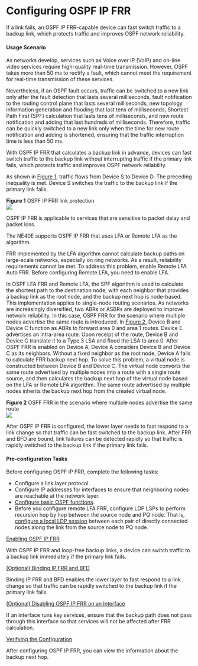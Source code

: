 Configuring OSPF IP FRR
=======================

If a link fails, an OSPF IP FRR-capable device can fast switch traffic to a backup link, which protects traffic and improves OSPF network reliability.

#### Usage Scenario

As networks develop, services such as Voice over IP (VoIP) and on-line video services require high-quality real-time transmission. However, OSPF takes more than 50 ms to rectify a fault, which cannot meet the requirement for real-time transmission of these services.

Nevertheless, if an OSPF fault occurs, traffic can be switched to a new link only after the fault detection that lasts several milliseconds, fault notification to the routing control plane that lasts several milliseconds, new topology information generation and flooding that last tens of milliseconds, Shortest Path First (SPF) calculation that lasts tens of milliseconds, and new route notification and adding that last hundreds of milliseconds. Therefore, traffic can be quickly switched to a new link only when the time for new route notification and adding is shortened, ensuring that the traffic interruption time is less than 50 ms.

With OSPF IP FRR that calculates a backup link in advance, devices can fast switch traffic to the backup link without interrupting traffic if the primary link fails, which protects traffic and improves OSPF network reliability.

As shown in [Figure 1](#EN-US_TASK_0172365611__fig_dc_vrp_ospf_cfg_200902), traffic flows from Device S to Device D. The preceding inequality is met. Device S switches the traffic to the backup link if the primary link fails.

**Figure 1** OSPF IP FRR link protection  
![](images/fig_dc_vrp_ospf_cfg_200902.png)  

OSPF IP FRR is applicable to services that are sensitive to packet delay and packet loss.

The NE40E supports OSPF IP FRR that uses LFA or Remote LFA as the algorithm.

FRR implemented by the LFA algorithm cannot calculate backup paths on large-scale networks, especially on ring networks. As a result, reliability requirements cannot be met. To address this problem, enable Remote LFA Auto FRR. Before configuring Remote LFA, you need to enable LFA.

In OSPF LFA FRR and Remote LFA, the SPF algorithm is used to calculate the shortest path to the destination node, with each neighbor that provides a backup link as the root node, and the backup next hop is node-based. This implementation applies to single-node routing scenarios. As networks are increasingly diversified, two ABRs or ASBRs are deployed to improve network reliability. In this case, OSPF FRR for the scenario where multiple nodes advertise the same route is introduced. In [Figure 2](#EN-US_TASK_0172365611__fig_dc_vrp_ospf_cfg_200904), Device B and Device C function as ABRs to forward area 0 and area 1 routes. Device E advertises an intra-area route. Upon receipt of the route, Device B and Device C translate it to a Type 3 LSA and flood the LSA to area 0. After OSPF FRR is enabled on Device A, Device A considers Device B and Device C as its neighbors. Without a fixed neighbor as the root node, Device A fails to calculate FRR backup next hop. To solve this problem, a virtual node is constructed between Device B and Device C. The virtual node converts the same route advertised by multiple nodes into a route with a single route source, and then calculates the backup next hop of the virtual node based on the LFA or Remote LFA algorithm. The same route advertised by multiple nodes inherits the backup next hop from the created virtual node.

**Figure 2** OSPF FRR in the scenario where multiple nodes advertise the same route  
![](images/fig_dc_vrp_ospf_cfg_200904.png)

After OSPF IP FRR is configured, the lower layer needs to fast respond to a link change so that traffic can be fast switched to the backup link. After FRR and BFD are bound, link failures can be detected rapidly so that traffic is rapidly switched to the backup link if the primary link fails.


#### Pre-configuration Tasks

Before configuring OSPF IP FRR, complete the following tasks:

* Configure a link layer protocol.
* Configure IP addresses for interfaces to ensure that neighboring nodes are reachable at the network layer.
* [Configure basic OSPF functions](dc_vrp_ospf_cfg_0003.html).
* Before you configure remote LFA FRR, configure LDP LSPs to perform recursion hop by hop between the source node and PQ node. That is, [configure a local LDP session](dc_vrp_ldp-p2p_cfg_0003.html) between each pair of directly connected nodes along the link from the source node to PQ node.


[Enabling OSPF IP FRR](../../../../software/nev8r10_vrpv8r16/user/vrp/dc_vrp_ospf_cfg_2010.html)

With OSPF IP FRR and loop-free backup links, a device can switch traffic to a backup link immediately if the primary link fails.

[(Optional) Binding IP FRR and BFD](../../../../software/nev8r10_vrpv8r16/user/vrp/dc_vrp_ospf_cfg_2011.html)

Binding IP FRR and BFD enables the lower layer to fast respond to a link change so that traffic can be rapidly switched to the backup link if the primary link fails.

[(Optional) Disabling OSPF IP FRR on an Interface](../../../../software/nev8r10_vrpv8r16/user/vrp/dc_vrp_ospf_cfg_2013.html)

If an interface runs key services, ensure that the backup path does not pass through this interface so that services will not be affected after FRR calculation.

[Verifying the Configuration](../../../../software/nev8r10_vrpv8r16/user/vrp/dc_vrp_ospf_cfg_2014.html)

After configuring OSPF IP FRR, you can view the information about the backup next hop.